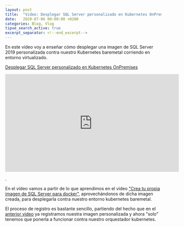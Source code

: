```yaml
---
layout: post
title:  "Video: Desplegar SQL Server personalizado en Kubernetes OnPremises"
date:   2020-07-06 00:00:00 +0200
categories: Blog, Vlog
tipue_search_active: true
excerpt_separator: <!--end_excerpt-->
---
```


En este vídeo voy a enseñar cómo desplegar una imagen de SQL Server 2019 personalizada contra nuestro Kubernetes baremetal corriendo en entorno virtualizado.

[Desplegar SQL Server personalizado en Kubernetes OnPremises](https://youtu.be/ZhoRuib2JLc)

<iframe width="560" height="315" src="https://www.youtube.com/embed/ZhoRuib2JLc" frameborder="0" allow="accelerometer; autoplay; encrypted-media; gyroscope; picture-in-picture" allowfullscreen></iframe>

.<!--end_excerpt--> 

En el vídeo vamos a partir de lo que aprendimos en el vídeo ["Crea tu propia imagen de SQL Server para docker"](https://youtu.be/9M6Ewpcfw9I), aprovechándonos de dicha imagen creada, para desplegarla contra nuestro entorno kubernetes baremetal.

El proceso de registro es bastante sencillo, partiendo del hecho que en el [anterior video](https://youtu.be/9M6Ewpcfw9I) ya registramos nuestra imagen personalizada y ahora "solo" tenemos que ponerla a funcionar contra nuestro orquestador kubernetes.
